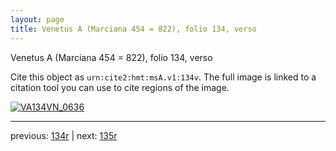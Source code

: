 ```yaml
---
layout: page
title: Venetus A (Marciana 454 = 822), folio 134, verso
---
```


Venetus A (Marciana 454 = 822), folio 134, verso

Cite this object as `urn:cite2:hmt:msA.v1:134v`.  The full image is linked to a citation tool you can use to cite regions of the image.

[![VA134VN_0636](http://www.homermultitext.org/iipsrv?IIIF=/project/homer/pyramidal/deepzoom/hmt/vaimg/2017a/VA134VN_0636.tif/full/800,/0/default.jpg)](http://www.homermultitext.org/ict2/?urn=urn:cite2:hmt:vaimg.2017a:VA134VN_0636) 

---

previous:  [134r](../134r/) | next: [135r](../135r/)